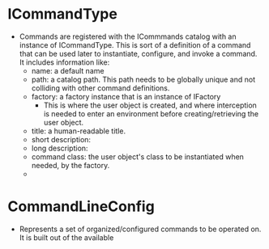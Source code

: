 
# ICommandType
* Commands are registered with the ICommmands catalog with an instance of ICommandType. This is sort of a definition of a command that can be used later to instantiate, configure, and invoke a command.  It includes information like:
  * name: a default name
  * path: a catalog path. This path needs to be globally unique and not colliding with other command definitions.
  * factory: a factory instance that is an instance of IFactory
    * This is where the user object is created, and where interception is needed to enter an environment before creating/retrieving the user object.
  * title: a human-readable title.
  * short description:
  * long description:
  * command class: the user object's class to be instantiated when needed, by the factory.
  * 

# CommandLineConfig
* Represents a set of organized/configured commands to be operated on. It is built out of the available 